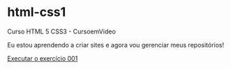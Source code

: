 # html-css1
 Curso HTML 5 CSS3 - CursoemVideo

Eu estou aprendendo a criar sites e agora vou gerenciar meus repositórios!

<a href="https://guartierielcio.github.io/html-css1/exercicios/ex001/index.html"> Executar o exercício 001</a>
